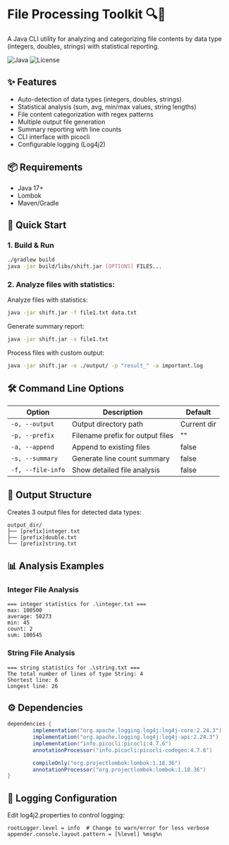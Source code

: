 # File Processing Toolkit 🔍📁

A Java CLI utility for analyzing and categorizing file contents by data type (integers, doubles, strings) with statistical reporting.

![Java](https://img.shields.io/badge/Java-17%2B-blue)
![License](https://img.shields.io/badge/License-MIT-green)

## ✨ Features
- Auto-detection of data types (integers, doubles, strings)
- Statistical analysis (sum, avg, min/max values, string lengths)
- File content categorization with regex patterns
- Multiple output file generation
- Summary reporting with line counts
- CLI interface with picocli
- Configurable logging (Log4j2)

## 📦 Requirements
- Java 17+
- Lombok
- Maven/Gradle

## 🚀 Quick Start

### 1. Build & Run
```bash
./gradlew build
java -jar build/libs/shift.jar [OPTIONS] FILES...
```

### 2. Analyze files with statistics:
Analyze files with statistics:
```bash
java -jar shift.jar -f file1.txt data.txt
```
Generate summary report:
```bash
java -jar shift.jar -s file1.txt
```
Process files with custom output:
```bash
java -jar shift.jar -o ./output/ -p "result_" -a important.log
```

## 🛠️ Command Line Options
| Option            | Description                      | Default     |
|-------------------|----------------------------------|-------------|
| `-o, --output`    | Output directory path            | Current dir |
| `-p, --prefix`    | Filename prefix for output files | ""          |
| `-a, --append`    | Append to existing files         | false       |
| `-s, --summary`   | Generate line count summary      | false       |
| `-f, --file-info` | Show detailed file analysis      | false       |

## 📂 Output Structure
Creates 3 output files for detected data types:
```
output_dir/
├── [prefix]integer.txt
├── [prefix]double.txt
└── [prefix]string.txt
```

## 📊 Analysis Examples
### Integer File Analysis
```
=== integer statistics for .\integer.txt ===
max: 100500
average: 50273
min: 45
count: 2
sum: 100545
```
### String File Analysis
```
=== string statistics for .\string.txt ===
The total number of lines of type String: 4
Shortest line: 6
Longest line: 26
```
## ⚙️ Dependencies
```build.gradle
dependencies {
        implementation("org.apache.logging.log4j:log4j-core:2.24.3")
        implementation("org.apache.logging.log4j:log4j-api:2.24.3")
        implementation("info.picocli:picocli:4.7.6")
        annotationProcessor("info.picocli:picocli-codegen:4.7.6")

        compileOnly("org.projectlombok:lombok:1.18.36")
        annotationProcessor("org.projectlombok:lombok:1.18.36")
}
```
## 🔧 Logging Configuration
Edit log4j2.properties to control logging:
```properties
rootLogger.level = info  # Change to warn/error for less verbose
appender.console.layout.pattern = [%level] %msg%n
```







